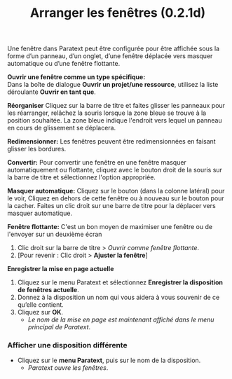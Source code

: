 ﻿---
title: Arranger les fenêtres (0.2.1d)
---

Une fenêtre dans Paratext peut être configurée pour être affichée sous la forme d’un panneau, d’un onglet, d’une fenêtre déplacée vers masquer automatique ou d’une fenêtre flottante.

**Ouvrir une fenêtre comme un type spécifique:**  
Dans la boîte de dialogue **Ouvrir un projet/une ressource**, utilisez la liste déroulante **Ouvrir en tant que**.

**Réorganiser** Cliquez sur la barre de titre et faites glisser les panneaux pour les réarranger, relâchez la souris lorsque la zone bleue se trouve à la position souhaitée. La zone bleue indique l'endroit vers lequel un panneau en cours de glissement se déplacera.

**Redimensionner:** Les fenêtres peuvent être redimensionnées en faisant glisser les bordures.

**Convertir:** Pour convertir une fenêtre en une fenêtre masquer automatiquement ou flottante, cliquez avec le bouton droit de la souris sur la barre de titre et sélectionnez l'option appropriée.

**Masquer automatique:** Cliquez sur le bouton (dans la colonne latéral) pour le voir, Cliquez en dehors de cette fenêtre ou à nouveau sur le bouton pour la cacher. Faites un clic droit sur une barre de titre pour la déplacer vers masquer automatique.

**Fenêtre flottante:** C'est un bon moyen de maximiser une fenêtre ou de l'envoyer sur un deuxième écran
1.  Clic droit sur la barre de titre \> *Ouvrir comme fenêtre flottante*.
1.  [Pour revenir : Clic droit \> **Ajuster la fenêtre**]

**Enregistrer la mise en page actuelle**

1.  Cliquez sur le menu Paratext et sélectionnez **Enregistrer la disposition de fenêtres actuelle**.
1.  Donnez à la disposition un nom qui vous aidera à vous souvenir de ce qu’elle contient.
1.  Cliquez sur **OK**.
     -  *Le nom de la mise en page est maintenant affiché dans le menu principal de Paratext*.

### Afficher une disposition différente

-  Cliquez sur le **menu Paratext**, puis sur le nom de la disposition.
   -  *Paratext ouvre les fenêtres*.

